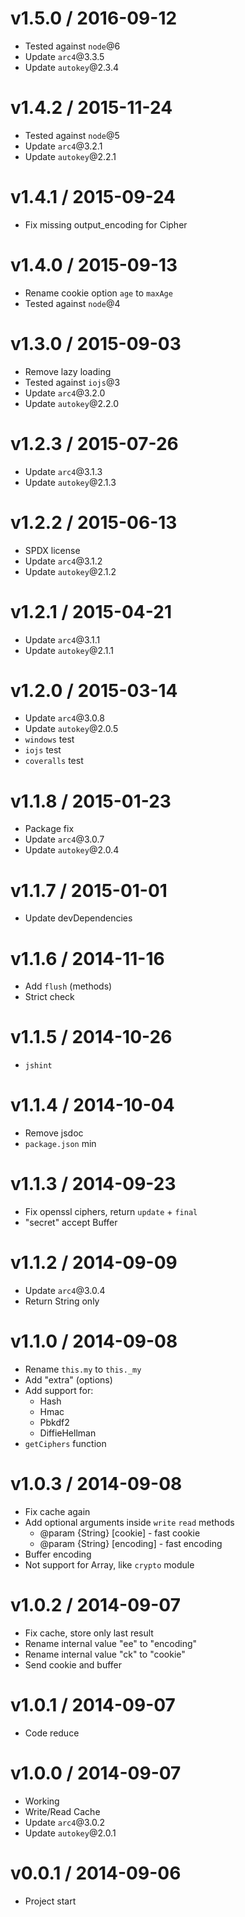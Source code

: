 v1.5.0 / 2016-09-12
==================

  * Tested against `node`@6
  * Update `arc4`@3.3.5
  * Update `autokey`@2.3.4

v1.4.2 / 2015-11-24
==================

  * Tested against `node`@5
  * Update `arc4`@3.2.1
  * Update `autokey`@2.2.1

v1.4.1 / 2015-09-24
==================

  * Fix missing output_encoding for Cipher

v1.4.0 / 2015-09-13
==================

  * Rename cookie option `age` to `maxAge`
  * Tested against `node`@4

v1.3.0 / 2015-09-03
==================

  * Remove lazy loading
  * Tested against `iojs`@3
  * Update `arc4`@3.2.0
  * Update `autokey`@2.2.0

v1.2.3 / 2015-07-26
==================

  * Update `arc4`@3.1.3
  * Update `autokey`@2.1.3

v1.2.2 / 2015-06-13
==================

  * SPDX license
  * Update `arc4`@3.1.2
  * Update `autokey`@2.1.2

v1.2.1 / 2015-04-21
==================

  * Update `arc4`@3.1.1
  * Update `autokey`@2.1.1

v1.2.0 / 2015-03-14
==================

  * Update `arc4`@3.0.8
  * Update `autokey`@2.0.5
  * `windows` test
  * `iojs` test
  * `coveralls` test

v1.1.8 / 2015-01-23
==================

  * Package fix
  * Update `arc4`@3.0.7
  * Update `autokey`@2.0.4

v1.1.7 / 2015-01-01
==================

  * Update devDependencies

v1.1.6 / 2014-11-16
==================

  * Add `flush` (methods)
  * Strict check

v1.1.5 / 2014-10-26
==================

  * `jshint`

v1.1.4 / 2014-10-04
==================

  * Remove jsdoc
  * `package.json` min

v1.1.3 / 2014-09-23
==================

  * Fix openssl ciphers, return `update` + `final`
  * "secret" accept Buffer

v1.1.2 / 2014-09-09
==================

  * Update `arc4`@3.0.4
  * Return String only

v1.1.0 / 2014-09-08
==================

  * Rename `this.my` to `this._my`
  * Add "extra" (options)
  * Add support for:
    * Hash
    * Hmac
    * Pbkdf2
    * DiffieHellman
  * `getCiphers` function

v1.0.3 / 2014-09-08
==================

  * Fix cache again
  * Add optional arguments inside `write` `read` methods
    * @param {String} [cookie] - fast cookie
    * @param {String} [encoding] - fast encoding
  * Buffer encoding
  * Not support for Array, like `crypto` module

v1.0.2 / 2014-09-07
==================

  * Fix cache, store only last result
  * Rename internal value "ee" to "encoding"
  * Rename internal value "ck" to "cookie"
  * Send cookie and buffer

v1.0.1 / 2014-09-07
==================

  * Code reduce

v1.0.0 / 2014-09-07
==================

  * Working
  * Write/Read Cache
  * Update `arc4`@3.0.2
  * Update `autokey`@2.0.1

v0.0.1 / 2014-09-06
==================

  * Project start
